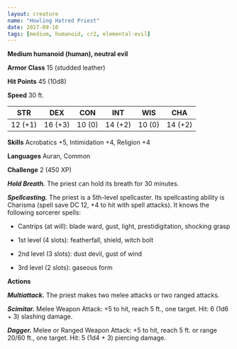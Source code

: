 ```yaml
---
layout: creature
name: "Howling Hatred Priest"
date: 2017-09-10
tags: [medium, humanoid, cr2, elemental-evil]
---
```


**Medium humanoid (human), neutral evil**

**Armor Class** 15 (studded leather)

**Hit Points** 45 (10d8)

**Speed** 30 ft.

|   STR   |   DEX   |   CON   |   INT   |   WIS   |   CHA   |
|:-----:|:-----:|:-----:|:-----:|:-----:|:-----:|
| 12 (+1) | 16 (+3) | 10 (0) | 14 (+2) | 10 (0) | 14 (+2) |

**Skills** Acrobatics +5, Intimidation +4, Religion +4

**Languages** Auran, Common

**Challenge** 2 (450 XP)

***Hold Breath.*** The priest can hold its breath for 30 minutes.

***Spellcasting.*** The priest is a 5th-level spellcaster. Its spellcasting ability is Charisma (spell save DC 12, +4 to hit with spell attacks). It knows the following sorcerer spells: 

* Cantrips (at will): blade ward, gust, light, prestidigitation, shocking grasp

* 1st level (4 slots): featherfall, shield, witch bolt

* 2nd level (3 slots): dust devil, gust of wind

* 3rd level (2 slots): gaseous form

**Actions**

***Multiattack.*** The priest makes two melee attacks or two ranged attacks.

***Scimitar.*** Melee Weapon Attack: +5 to hit, reach 5 ft., one target. Hit: 6 (1d6 + 3) slashing damage.

***Dagger.*** Melee or Ranged Weapon Attack: +5 to hit, reach 5 ft. or range 20/60 ft., one target. Hit: 5 (1d4 + 3) piercing damage.

